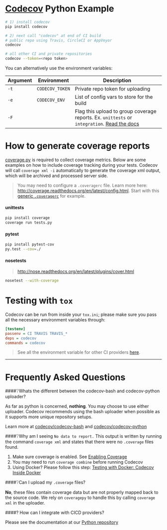 [Codecov][1] Python Example
===========================

```sh
# 1) install codecov
pip install codecov

# 2) next call "codecov" at end of CI build
# public repo using Travis, CircleCI or AppVeyor
codecov

# all other CI and private repositories
codecov --token=<repo token>
```

You can alternatively use the environment variables: 

| Argument |   Environment   |                                                                    Description                                                                     |
| -------- | --------------- | -------------------------------------------------------------------------------------------------------------------------------------------------- |
| `-t`     | `CODECOV_TOKEN` | Private repo token for uploading                                                                                                                    |
| `-e`     | `CODECOV_ENV`   | List of config vars to store for the build  |
| `-F`     |      | Flag this upload to group coverage reports. Ex. `unittests` or `integration`. [Read the docs](http://docs.codecov.io/docs/flags)  |

# How to generate coverage reports

[coverage.py](https://bitbucket.org/ned/coveragepy) is required to collect coverage metrics. Below are some examples on how to include coverage tracking during your tests. Codecov will call `coverage xml -i` automatically to generate the coverage xml output, which will be archived and processed server side.

> You may need to configure a `.coveragerc` file. Learn more here: http://coverage.readthedocs.org/en/latest/config.html. Start with this [generic `.coveragerc`](https://gist.github.com/codecov-io/bf15bde2c7db1a011b6e) for example.

#### unittests

```sh
pip install coverage
coverage run tests.py
```

#### pytest

```sh
pip install pytest-cov
py.test --cov=./
```

#### nosetests
> http://nose.readthedocs.org/en/latest/plugins/cover.html

```sh
nosetest --with-coverage
```

# Testing with `tox`

Codecov can be run from inside your `tox.ini`; please make sure you pass all the necessary environment variables through:

```ini
[testenv]
passenv = CI TRAVIS TRAVIS_*
deps = codecov
commands = codecov
```
> See all the environment variable for other CI providers [here](https://github.com/codecov/codecov-bash/blob/master/env). 


-------

# Frequently Asked Questions

####❔Whats the different between the codecov-bash and codecov-python uploader?

As far as python is concerned, **nothing**. You may choose to use either uploader. Codecov recommends using the bash uploader when possible as it supports more unique repository setups.

Learn more at [codecov/codecov-bash](https://github.com/codecov/codecov-bash) and [codecov/codecov-python](https://github.com/codecov/codecov-python)


####❔Why am I seeing `No data to report.`
This output is written by running the command `coverage xml` and states that there were no `.coverage` files found.

1. Make sure coverage is enabled. See [Enabling Coverage](#enabling-coverage)
2. You may need to run `coverage combine` before running Codecov
3. Using Docker? Please follow this step: [Testing with Docker: Codecov Inside Docker](https://github.com/codecov/support/wiki/Testing-with-Docker#codecov-inside-docker)

####❔Can I upload my `.coverage` files? 

**No**, these files contain coverage data but are not properly mapped back to the source code. We rely on `coveragepy` to handle this by calling `coverage xml` in the uploader.

####? How can I integrate with CICD providers? 

Please see the documentation at our [Python repository](https://github.com/codecov/codecov-python/blob/master/README.md#ci-providers)

[1]: https://codecov.io/
[2]: https://twitter.com/codecov
[3]: mailto:hello@codecov.io
[4]: https://codecov.io/github/codecov/example-python
